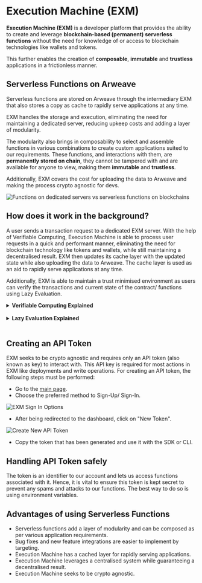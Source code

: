 # Execution Machine (EXM)

**Execution Machine (EXM)** is a developer platform that provides the ability to create and leverage **blockchain-based (permanent) serverless functions** without the need for knowledge of or access to blockchain technologies like wallets and tokens.

This further enables the creation of **composable**, **immutable** and **trustless** applications in a frictionless manner.

## Serverless Functions on Arweave

Serverless functions are stored on Arweave through the intermediary EXM that also stores a copy as cache to rapidly serve applications at any time.

EXM handles the storage and execution, eliminating the need for maintaining a dedicated server, reducing upkeep costs and adding a layer of modularity.

The modularity also brings in composability to select and assemble functions in various combinations to create custom applications suited to our requirements. These functions, and interactions with them, are **permanently stored on chain**, they cannot be tampered with and are available for anyone to view, making them **immutable** and **trustless**.

Additionally, EXM covers the cost for uploading the data to Arweave and making the process crypto agnostic for devs.

![Functions on dedicated servers vs serverless functions on blockchains](~@source/images/exm-serverless-functions.png)

## How does it work in the background?

A user sends a transaction request to a dedicated EXM server. With the help of Verifiable Computing, Execution Machine is able to process user requests in a quick and performant manner, eliminating the need for blockchain technology like tokens and wallets, while still maintaining a decentralised result. EXM then updates its cache layer with the updated state while also uploading the data to Arweave. The cache layer is used as an aid to rapidly serve applications at any time.

Additionally, EXM is able to maintain a trust minimised environment as users can verify the transactions and current state of the contract/ functions using Lazy Evaluation.

<details>
<summary><strong>Verifiable Computing Explained</strong></summary>

<strong>Verifiable computing</strong> is a form of computing that takes advantage of the benefits of centralised system while still guaranteeing a decentralised result.

Every serverless function either has the ability to read or update the state of some information. Using verifiable computing, this state is cached in a centralised server which allows for greater performance as consensus is not needed at the time of processing, but the information is always available for verification by the users. This allows users to “lazily evaluate” even when it is stored on the cache layer before eventually being moved on chain.

![Verifiable Computing Explained](~@source/images/exm-verifiable-computing.png)

For verifiable computing to work seamlessly, some core parts must be implemented.

- <strong>Executor</strong>: A software that processes user transaction requests and caches them.
- <strong>Processor</strong>: A centralised pipeline (system) responsible for receiving transactions by a single or multiple users. After receiving the different bulks of transactions sent, processor must re-evaluate the smart contract with the new data. As transactions are received, the latest state of the smart contract must be upgraded and saved with accessibility to the user. The processor is responsible for ordering the transactions, usually by timestamp.
- <strong>Conveyor</strong>: A centralised system that establishes a bridge between a data-based blockchain. All the transactions received by the processor must be sent to the conveyor, the conveyor will guarantee the success of storing these operations in a data-based blockchain like Arweave.
</details>
<br/>

<details>
<summary><strong>Lazy Evaluation Explained</strong></summary>

![Lazy Evaluation Explained](~@source/images/exm-lazy-evaluation.png)

<strong>Lazy evaluation</strong>, as the name suggests, is a method for lazily evaluating smart contracts and their current state on the blockchain. The smart contract itself and any interactions (write operations) with them are stored on chain and can be accessed by any user.

It aims to shift the burden of processing from the nodes to the users. The user can opt to evaluate and interpret the smart contract code and interactions with it locally to verify the current state of the contract.

This eliminates the need for nodes to store the full copy of the current state of a chain and arrive at a consensus on it. Thus, reducing the cost and improving performance, respectively.

As everyone has access to the same data, everyone will interpret the it in the same way ensuring everyone has access to the same current state of information.
</details>
<br/>

## Creating an API Token

EXM seeks to be crypto agnostic and requires only an API token (also known as key) to interact with. This API key is required for most actions in EXM like deployments and write operations. For creating an API token, the following steps must be performed:

- Go to the [main page](https://exm.dev/).
- Choose the preferred method to Sign-Up/ Sign-In.

![EXM Sign In Options](~@source/images/exm-sign-in-options.png)

- After being redirected to the dashboard, click on "New Token".

![Create New API Token](~@source/images/exm-create-token.png)

- Copy the token that has been generated and use it with the SDK or CLI.

## Handling API Token safely

The token is an identifier to our account and lets us access functions associated with it. Hence, it is vital to ensure this token is kept secret to prevent any spams and attacks to our functions. The best way to do so is using environment variables.

## Advantages of using Serverless Functions

- Serverless functions add a layer of modularity and can be composed as per various application requirements.
- Bug fixes and new feature integrations are easier to implement by targeting.
- Execution Machine has a cached layer for rapidly serving applications.
- Execution Machine leverages a centralised system while guaranteeing a decentralised result.
- Execution Machine seeks to be crypto agnostic.